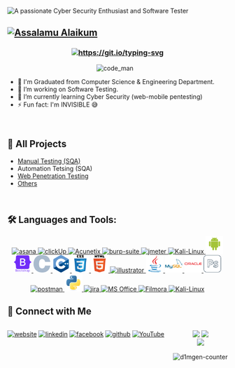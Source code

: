 ![A passionate Cyber Security Enthusiast and Software Tester](https://github.com/tmb1n/tmb1n/blob/main/cover.jpg) 
<br />
<h2 align="left"> <a href="#"><img src="https://readme-typing-svg.herokuapp.com?font=Anton&size=27&duration=5&pause=1500&color=172931&random=false&width=450&height=45&lines=Assalamu+Alaikum...+(Peace+be+upon+You);Hi%2C+I'm+EMAMUL+!" alt="Assalamu Alaikum"/> </a> </h2>
<h3 align="center"> <a href="#"><img src="https://readme-typing-svg.herokuapp.com?font=Share+Tech+Mono&size=23&duration=2000&pause=1500&color=00495F&random=false&width=700&lines=A+passionate+Cyber+Security+Enthusiast+%26+SQA+Engineer" alt="https://git.io/typing-svg"/> </a> </h3>
<img src="https://github.com/abhisheknaiidu/abhisheknaiidu/blob/master/code.gif?raw=true" align="right" width="300" alt="code_man"/>
<br />

 - 📒 I'm Graduated from Computer Science & Engineering Department.
 - 💼 I’m working on Software Testing. 
 - 🌱 I’m currently learning Cyber Security (web-mobile pentesting) 
 - ⚡ Fun fact: I'm INVISIBLE 😅
<br/> <br/> <br/>

## 📎 All Projects
 - [Manual Testing (SQA)](https://github.com/ehasan101/projects)
 - Automation Tetsing (SQA)
 - [Web Penetration Testing](https://github.com/ehasan101/projects)
 - [Others](https://github.com/ehasan101/projects)
 
<br />

## 🛠️ Languages and Tools:
<p align="center"> 
 <a href="#" target="_blank" rel="noreferrer"> <img src="https://github.com/tmb1n/emamul/blob/main/assets/img/alc/asana.png" alt="asana" width="70" height="60"/> </a> 
  <a href="#" target="_blank" rel="noreferrer"> <img src="https://github.com/tmb1n/emamul/blob/main/assets/img/alc/clickUp.png" alt="clickUp" width="90" height="60"/> </a> 
 <a href="#" target="_blank" rel="noreferrer"> <img src="https://github.com/tmb1n/emamul/blob/main/assets/img/alc/acunetix.png?raw=true" alt="Acunetix" width="50" height="50"/> </a> 
 <a href="#" target="_blank" rel="noreferrer"> <img src="https://github.com/tmb1n/emamul/blob/main/assets/img/alc/brupsute.jpeg" alt="burp-suite " width="40" height="40"/> </a> 
<a href="#" target="_blank" rel="noreferrer"> <img src="https://github.com/tmb1n/emamul/blob/main/assets/img/alc/jmeter.jpg" alt="jmeter" width="70" height="50"/> </a> 
 <a href="#" target="_blank" rel="noreferrer"> <img src="https://github.com/tmb1n/emamul/blob/main/assets/img/alc/kali%20Linux.jpg" alt="Kali-Linux" width="70" height="50"/> </a> 
 <a href="https://developer.android.com" target="_blank" rel="noreferrer"> <img src="https://raw.githubusercontent.com/devicons/devicon/master/icons/android/android-original-wordmark.svg" alt="android" width="40" height="40"/> </a>  
 <a href="https://getbootstrap.com" target="_blank" rel="noreferrer"> <img src="https://raw.githubusercontent.com/devicons/devicon/master/icons/bootstrap/bootstrap-plain-wordmark.svg" alt="bootstrap" width="40" height="40"/> </a> 
  <a href="https://www.cprogramming.com/" target="_blank" rel="noreferrer"> <img src="https://raw.githubusercontent.com/devicons/devicon/master/icons/c/c-original.svg" alt="c" width="40" height="40"/> </a> 
  <a href="https://www.w3schools.com/cpp/" target="_blank" rel="noreferrer"> <img src="https://raw.githubusercontent.com/devicons/devicon/master/icons/cplusplus/cplusplus-original.svg" alt="cplusplus" width="40" height="40"/> </a> 
  <a href="https://www.w3schools.com/css/" target="_blank" rel="noreferrer"> <img src="https://raw.githubusercontent.com/devicons/devicon/master/icons/css3/css3-original-wordmark.svg" alt="css3" width="40" height="40"/> </a> 
<a href="https://www.w3.org/html/" target="_blank" rel="noreferrer"> <img src="https://raw.githubusercontent.com/devicons/devicon/master/icons/html5/html5-original-wordmark.svg" alt="html5" width="40" height="40"/> </a> 
  <a href="https://www.adobe.com/in/products/illustrator.html" target="_blank" rel="noreferrer"> <img src="https://www.vectorlogo.zone/logos/adobe_illustrator/adobe_illustrator-icon.svg" alt="illustrator" width="40" height="40"/> </a> 
  <a href="https://www.java.com" target="_blank" rel="noreferrer"> <img src="https://raw.githubusercontent.com/devicons/devicon/master/icons/java/java-original.svg" alt="java" width="40" height="40"/> </a> 
<a href="https://www.mysql.com/" target="_blank" rel="noreferrer"> <img src="https://raw.githubusercontent.com/devicons/devicon/master/icons/mysql/mysql-original-wordmark.svg" alt="mysql" width="40" height="40"/> </a> 
 <a href="https://www.oracle.com/" target="_blank" rel="noreferrer"> <img src="https://raw.githubusercontent.com/devicons/devicon/master/icons/oracle/oracle-original.svg" alt="oracle" width="40" height="40"/> </a> 
 <a href="https://www.photoshop.com/en" target="_blank" rel="noreferrer"> <img src="https://raw.githubusercontent.com/devicons/devicon/master/icons/photoshop/photoshop-line.svg" alt="photoshop" width="40" height="40"/> </a> 
 <!--  <a href="https://www.php.net" target="_blank" rel="noreferrer"> <img src="https://raw.githubusercontent.com/devicons/devicon/master/icons/php/php-original.svg" alt="php" width="40" height="40"/> </a> -->
 <a href="https://postman.com" target="_blank" rel="noreferrer"> <img src="https://www.vectorlogo.zone/logos/getpostman/getpostman-icon.svg" alt="postman" width="40" height="40"/> </a> 
 <a href="https://www.python.org" target="_blank" rel="noreferrer"> <img src="https://raw.githubusercontent.com/devicons/devicon/master/icons/python/python-original.svg" alt="python" width="40" height="40"/> </a> 
<a href="https://www.jira.org" target="_blank" rel="noreferrer"> <img src="https://github.com/tmb1n/emamul/blob/main/assets/img/alc/Jira.png" alt="jira" width="40" height="40"/> </a> 
<a href="#" target="_blank" rel="noreferrer"> <img src="https://github.com/tmb1n/emamul/blob/main/assets/img/alc/Microsoft_Office_365.png" alt="MS Office" width="70" height="40"/> </a> 
<a href="#" target="_blank" rel="noreferrer"> <img src="https://github.com/tmb1n/emamul/blob/main/assets/img/alc/Wondershare%20Filmora.png" alt="Filmora" width="50" height="50"/> </a> 
<a href="#" target="_blank" rel="noreferrer"> <img src="https://github.com/tmb1n/emamul/blob/main/assets/img/alc/nmap-logo-256x256.png" alt="Kali-Linux" width="60" height="50"/> </a> 
</p>



## 💬 Connect with Me

<div align="center" style="display: flex; justify-content: space-between;">
  
[<img src='https://cdn.jsdelivr.net/npm/simple-icons@3.0.1/icons/icloud.svg' alt='website' height='40'>](www.#.com) [<img src='https://cdn.jsdelivr.net/npm/simple-icons@3.0.1/icons/linkedin.svg' alt='linkedin' height='40'>](https://www.linkedin.com/in/ehasan101/)  [<img src='https://cdn.jsdelivr.net/npm/simple-icons@3.0.1/icons/facebook.svg' alt='facebook' height='40'>](https://www.facebook.com/ehasan101) 
[<img src='https://cdn.jsdelivr.net/npm/simple-icons@3.0.1/icons/github.svg' alt='github' height='40'>](https://github.com/ehasan101) 
[<img src='https://cdn.jsdelivr.net/npm/simple-icons@3.0.1/icons/youtube.svg' alt='YouTube' height='40'>](https://www.youtube.com/@ehasan101) 
<div>



[![](https://visitcount.itsvg.in/api?id=ehasan101&icon=0&color=1)](https://visitcount.itsvg.in)
![](https://nirzak-streak-stats.vercel.app/?user=ehasan101&theme=transparent&hide_border=false)
<br>
![](https://github-readme-stats.vercel.app/api/top-langs/?username=ehasan101&theme=transparent&hide_border=true&include_all_commits=true&count_private=true&layout=compact)


<!-- Proudly created with GPRM ( https://gprm.itsvg.in ) 
![](https://github-readme-stats.vercel.app/api?username=ehasan101&theme=transparent&hide_border=true&include_all_commits=true&count_private=true)

-->



<p align="center"> <img src="https://komarev.com/ghpvc/?username=d1mgen&label=Profile%20views&color=0e75b6&style=flat" alt="d1mgen-counter" /> </p>

  
<!-- [<img src='https://cdn.jsdelivr.net/npm/simple-icons@3.0.1/icons/reddit.svg' alt='Reddit' height='40'>](https://www.reddit.com/user/#)
 

-->
  

